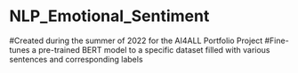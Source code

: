 # NLP_Emotional_Sentiment
#Created during the summer of 2022 for the AI4ALL Portfolio Project
#Fine-tunes a pre-trained BERT model to a specific dataset filled with various sentences and corresponding labels 
